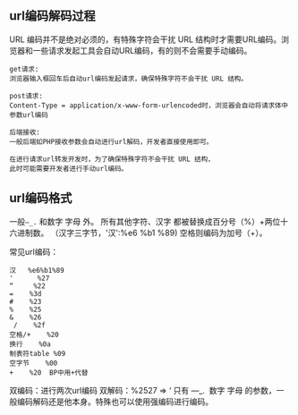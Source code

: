## **url编码解码过程**
URL 编码并不是绝对必须的，有特殊字符会干扰 URL 结构时才需要URL编码。浏览器和一些请求发起工具会自动URL编码，有的则不会需要手动编码。
```
get请求:
浏览器输入框回车后自动url编码发起请求，确保特殊字符不会干扰 URL 结构。

post请求:
Content-Type = application/x-www-form-urlencoded时，浏览器会自动将请求体中参数url编码

后端接收:
一般后端如PHP接收参数会自动进行url解码，开发者直接使用即可。

在进行请求url转发开发时，为了确保特殊字符不会干扰 URL 结构，
此时可能需要开发者进行手动url编码。
```
## **url编码格式**
一般`—_.` 和数字 字母 外。
所有其他字符、汉字 都被替换成百分号（%）+两位十六进制数。
（汉字三字节，'汉':%e6 %b1 %89)
空格则编码为加号（+）。

常见url编码：
```
汉   %e6%b1%89
'      %27
“     %22
=    %3d
#    %23
%    %25
&    %26
 /    %2f
空格/+    %20
换行    %0a
制表符table %09
空字节    %00
+    %20  BP中用+代替
```
双编码：进行两次url编码
双解码：%2527 => ‘
只有 —_.  数字 字母 的参数，一般编码解码还是他本身。特殊也可以使用强编码进行编码。

